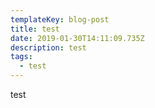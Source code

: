 ```yaml
---
templateKey: blog-post
title: test
date: 2019-01-30T14:11:09.735Z
description: test
tags:
  - test
---
```

test
